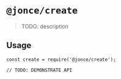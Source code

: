 # `@jonce/create`

> TODO: description

## Usage

```
const create = require('@jonce/create');

// TODO: DEMONSTRATE API
```
